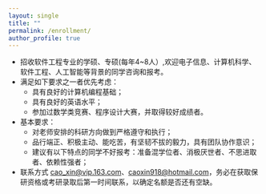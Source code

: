 ```yaml
---
layout: single
title: ""
permalink: /enrollment/
author_profile: true
---
```

+ 招收软件工程专业的学硕、专硕(每年4~8人）,欢迎电子信息、计算机科学、软件工程、人工智能等背景的同学咨询和报考。
+ 满足如下要求之一者优先考虑：
  + 具有良好的计算机编程基础；
  + 具有良好的英语水平；
  + 参加过数学类竞赛、程序设计大赛，并取得较好成绩者。
+ 基本要求：
  + 对老师安排的科研方向做到严格遵守和执行；
  + 品行端正、积极主动、能吃苦，有坚韧不拔的毅力，具有团队协作意识；
  + 建议有以下特点的同学不好报考：准备混学位者、消极厌世者、不思进取者、依赖性强者；
+ 联系方式 cao_xin@vip.163.com、caoxin918@hotmail.com，务必在获取保研资格或考研录取后第一时间联系，以确定名额是否还有空缺。
